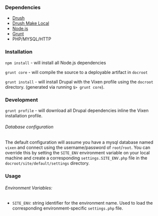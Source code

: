 ### Dependencies
- [Drush](https://github.com/drush-ops/drush)
- [Drush Make Local](https://github.com/helior/make_local)
- [Node.js](http://nodejs.org/)
- [Grunt](http://gruntjs.com/)
- PHP/MYSQL/HTTP

### Installation
`npm install` - will install all Node.js dependencies

`grunt core` - will compile the source to a deployable artifact in `docroot`

`grunt install` - will install Drupal with the Vixen profile using the `docroot` directory. (generated via running `$> grunt core`).


### Development
`grunt profile` - will download all Drupal dependencies inline the Vixen installation profile.

###### Database configuration
The default configuration will assume you have a mysql database named `vixen` and connect using the username/password of `root`/`root`. You can override this by setting the `SITE_ENV` environment variable on your local machine and create a corresponding `settings.SITE_ENV.php` file in the `docroot/site/default/settings` directory. 


### Usage
###### Environment Variables:
- `SITE_ENV`: string identifier for the environment name. Used to load the corresponding environment-specific `settings.php` file.
